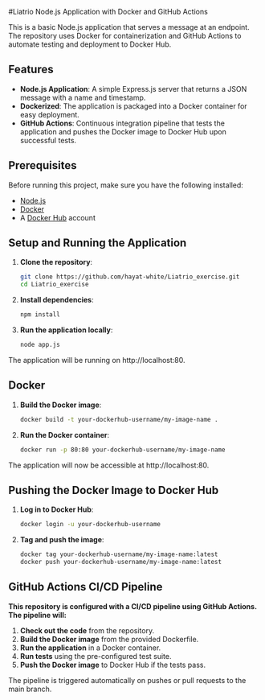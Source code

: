 #Liatrio Node.js Application with Docker and GitHub Actions

This is a basic Node.js application that serves a message at an endpoint. The repository uses Docker for containerization and GitHub Actions to automate testing and deployment to Docker Hub.

## Features

- **Node.js Application**: A simple Express.js server that returns a JSON message with a name and timestamp.
- **Dockerized**: The application is packaged into a Docker container for easy deployment.
- **GitHub Actions**: Continuous integration pipeline that tests the application and pushes the Docker image to Docker Hub upon successful tests.

## Prerequisites

Before running this project, make sure you have the following installed:

- [Node.js](https://nodejs.org/)
- [Docker](https://www.docker.com/)
- A [Docker Hub](https://hub.docker.com/) account

## Setup and Running the Application

1. **Clone the repository**:
   ```bash
   git clone https://github.com/hayat-white/Liatrio_exercise.git
   cd Liatrio_exercise

2. **Install dependencies**:
   ```bash
   npm install

3. **Run the application locally**:
   ```bash
   node app.js

The application will be running on http://localhost:80.

## Docker

1. **Build the Docker image**:
   ```bash
   docker build -t your-dockerhub-username/my-image-name .

2. **Run the Docker container**:
   ```bash
   docker run -p 80:80 your-dockerhub-username/my-image-name

The application will now be accessible at http://localhost:80.

## Pushing the Docker Image to Docker Hub

1. **Log in to Docker Hub**:
   ```bash
   docker login -u your-dockerhub-username

2. **Tag and push the image**:
   ```bash
   docker tag your-dockerhub-username/my-image-name:latest
   docker push your-dockerhub-username/my-image-name:latest

## GitHub Actions CI/CD Pipeline

**This repository is configured with a CI/CD pipeline using GitHub Actions. The pipeline will:**
1. **Check out the code** from the repository.
2. **Build the Docker image** from the provided Dockerfile.
3. **Run the application** in a Docker container.
4. **Run tests** using the pre-configured test suite.
5. **Push the Docker image** to Docker Hub if the tests pass.

The pipeline is triggered automatically on pushes or pull requests to the main branch.
   
